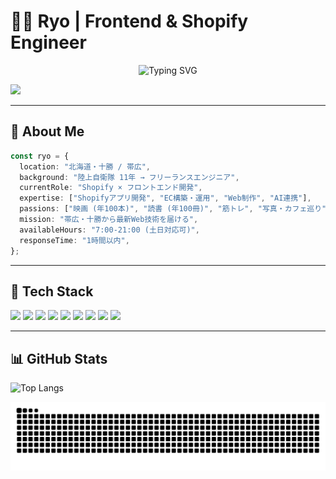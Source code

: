# 👨‍💻 Ryo | Frontend & Shopify Engineer

<p align="center">
<img src="https://readme-typing-svg.herokuapp.com?font=Fira+Code&pause=1000&color=3B82F6&width=500&lines=Shopify+Expert;Frontend+Engineer;Building+EC+%26+Web+Apps;From+JSDF+to+Engineer" alt="Typing SVG" />
</p>

<img src="https://github-readme-streak-stats-eight.vercel.app?user=ryoma-abe&theme=tokyonight&hide_border=false&date_format=%5BY%20%5DM%20j" />

---

## 🌟 About Me

```typescript
const ryo = {
  location: "北海道・十勝 / 帯広",
  background: "陸上自衛隊 11年 → フリーランスエンジニア",
  currentRole: "Shopify × フロントエンド開発",
  expertise: ["Shopifyアプリ開発", "EC構築・運用", "Web制作", "AI連携"],
  passions: ["映画 (年100本)", "読書 (年100冊)", "筋トレ", "写真・カフェ巡り"],
  mission: "帯広・十勝から最新Web技術を届ける",
  availableHours: "7:00-21:00 (土日対応可)",
  responseTime: "1時間以内",
};
```

---

## 💼 Tech Stack

<p align="left">
<img src="https://img.shields.io/badge/Shopify-96BF48?style=for-the-badge&logo=shopify&logoColor=white" />
<img src="https://img.shields.io/badge/Next.js-000000?style=for-the-badge&logo=nextdotjs&logoColor=white" />
<img src="https://img.shields.io/badge/React-20232A?style=for-the-badge&logo=react&logoColor=61DAFB" />
<img src="https://img.shields.io/badge/TypeScript-3178C6?style=for-the-badge&logo=typescript&logoColor=white" />
<img src="https://img.shields.io/badge/JavaScript-323330?style=for-the-badge&logo=javascript&logoColor=F7DF1E" />
<img src="https://img.shields.io/badge/Tailwind_CSS-38B2AC?style=for-the-badge&logo=tailwind-css&logoColor=white" />
<img src="https://img.shields.io/badge/Astro-FF5D01?style=for-the-badge&logo=astro&logoColor=white" />
<img src="https://img.shields.io/badge/Liquid-67b8de?style=for-the-badge&logo=shopify&logoColor=white" />
<img src="https://img.shields.io/badge/WordPress-006E93?style=for-the-badge&logo=wordpress&logoColor=white" />
</p>

---

## 📊 GitHub Stats

<p align="left">
<img alt="Top Langs" height="150px" src="https://github-readme-stats.vercel.app/api/top-langs/?username=ryoma-abe&layout=compact&count_private=true&show_icons=true&theme=tokyonight" />
</p>

<picture>
  <source media="(prefers-color-scheme: dark)" srcset="https://raw.githubusercontent.com/ryoma-abe/ryoma-abe/output/github-snake-dark.svg" />
  <source media="(prefers-color-scheme: light)" srcset="https://raw.githubusercontent.com/ryoma-abe/ryoma-abe/output/github-snake.svg" />
  <img alt="github-snake" src="https://raw.githubusercontent.com/ryoma-abe/ryoma-abe/output/github-snake.svg" />
</picture>

